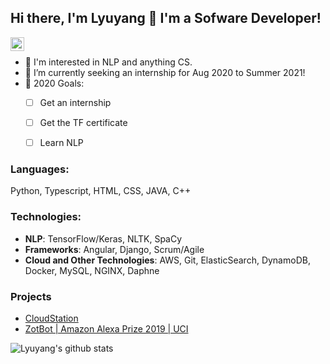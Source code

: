 ## Hi there, I'm Lyuyang 👋 I'm a Sofware Developer!
<a href="https://www.linkedin.com/in/lyuyangh/">
    <img align="left" alt="lyuyangh | LinkedIn" width="22px" src="https://cdn.jsdelivr.net/npm/simple-icons@v3/icons/linkedin.svg"/>
</a><br>

- 🚀 I'm interested in NLP and anything CS.
- 🔭 I’m currently seeking an internship for Aug 2020 to Summer 2021!
- 🎯 2020 Goals:   
    - [ ] Get an internship
    - [ ] Get the TF certificate
    - [ ] Learn NLP


### Languages:
Python, Typescript, HTML, CSS, JAVA, C++   

### Technologies:
- **NLP**: TensorFlow/Keras, NLTK, SpaCy
- **Frameworks**: Angular, Django, Scrum/Agile
- **Cloud and Other Technologies**: AWS, Git, ElasticSearch, DynamoDB, Docker, MySQL, NGINX, Daphne

### Projects
- [CloudStation](https://github.com/CloudStationTeam/cloud_station_web)
- [ZotBot | Amazon Alexa Prize 2019 | UCI](https://developer.amazon.com/alexaprize/challenges/current-challenge/teams/uci-zotbot)   

![Lyuyang's github stats](https://github-readme-stats.vercel.app/api?username=lyuyangh&count_private=true&show_icons=true)
